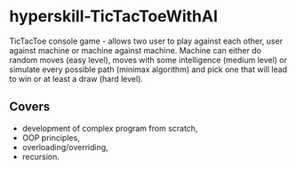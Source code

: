 # hyperskill-TicTacToeWithAI

TicTacToe console game - allows two user to play against each other, user against machine or machine against machine. Machine can either do random moves (easy level), moves with some intelligence (medium level) or simulate every possible path (minimax algorithm) and pick one that will lead to win or at least a draw (hard level).

## Covers

* development of complex program from scratch,
* OOP principles,
* overloading/overriding,
* recursion.
